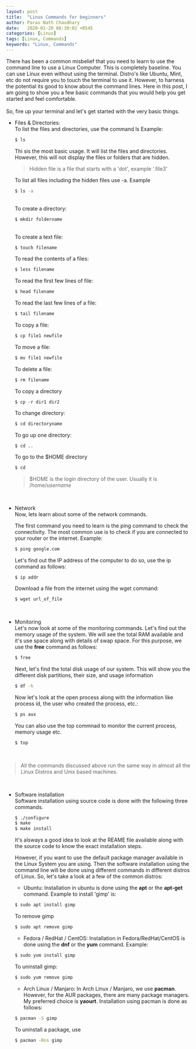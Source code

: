 ```yaml
---
layout: post
title:  "Linux Commands for beginners"
author: Paras Nath Chaudhary
date:   2020-01-20 08:30:02 +0545
categories: [Linux]
tags: [Linux, Commands]
keywords: "Linux, Commands"
---
```

There has been a common misbelief that you need to learn to use the command line to use a Linux Computer. This is completely baseline. You can use Linux even without using the terminal. <!--more-->Distro's like Ubuntu, Mint, etc do not require you to touch the terminal to use it. However, to harness the potential its good to know about the command lines. Here in this post, I am going to show you a few basic commands that you would help you get started and feel comfortable.
&nbsp;  
&nbsp;  
So, fire up your terminal and let's get started with the very basic things.

* Files & Directories:  
    To list the files and directories, use the command ls
    Example:
    ```bash
    $ ls
    ```
    Thi sis the most basic usage. It will list the files and directories. However, this will not display the files or folders that are hidden.
    > Hidden file is a file that starts with a 'dot', example '.file3'  
    
    To list all files including the hidden files use -a. Example
    ```bash
    $ ls -a
    ```
    &nbsp;      
    To create a directory:
    ```bash
    $ mkdir foldername
    ```
    &nbsp;  
    To create a text file:

    ```bash
    $ touch filename
    ```
    To read the contents of a files:
    ```bash
    $ less filename
    ```
    To read the first few lines of file:
    ```bash
    $ head filename
    ```
    To read the last few lines of a file:
    ```bash
    $ tail filename
    ```
    To copy a file:
    ```bash
    $ cp file1 newfile
    ```
    To move a file:
    ```bash
    $ mv file1 newfile
    ```
    To delete a file:
    ```bash
    $ rm filename
    ```
    To copy a directory
    ```
    $ cp -r dir1 dir2
    ```

    To change directory:
    ```bash
    $ cd directoryname
    ```
    To go up one directory:
    ```bash
    $ cd ..
    ```
    To go to the $HOME directory
    ```bash
    $ cd
    ```
    > $HOME is the login directory of the user. Usually it is /home/*username*

&nbsp; 
* Network  
    Now, lets learn about some of the network commands.   

    The first command you need to learn is the ping command to check the connectivity. The most common use is to check if you are connected to your router or the internet. Example:
    ```bash
    $ ping google.com
    ```

    Let's find out the IP address of the computer to do so, use the ip command as follows:
    ```
    $ ip addr
    ```
    Download a file from the internet using the wget command:
    ```bash
    $ wget url_of_file
    ```

&nbsp;  
* Monitoring  
    Let's now look at some of the monitoring commands. 
    Let's find out the memory usage of the system. We will see the total RAM available and it's use space along with details of swap space. For this purpose, we use the **free** command as follows:
    ```bash
    $ free
    ```
    Next, let's find the total disk usage of our system. This will show you the different disk partitions, their size, and usage information
    ```bash
    $ df -h
    ```
    Now let's look at the open process along with the information like process id, the user who created the process, etc.:
    ```bash
    $ ps aux
    ```
    You can also use the top commnad to monitor the current process, memory usage etc.
    ```bash
    $ top
    ```
&nbsp;  
>  All the commands discussed above run the same way in almost all the Linux Distros and Unix based machines.   

&nbsp;  
* Software installation    
    Software installation using source code is done with the following three commands.
    ```bash
    $ ./configure
    $ make
    $ make install
    ```
    It's alsways a good idea to look at the REAME file available along with the source code to know the exact installation steps.

    However, if you want to use the default package manager available in the Linux System you are using. Then the software installation using the command line will be done using different commands in different distros of Linux. So, let's take a look at a few of the common distros:
    * Ubuntu:
    Installation in ubuntu is done using the **apt** or the **apt-get** command. Example to install 'gimp' is:
    ```bash
    $ sudo apt install gimp
    ```
    To remove gimp
    ```bash
    $ sudo apt remove gimp
    ```
    * Fedora / RedHat / CentOS:
    Installation in Fedora/RedHat/CentOS is done using the **dnf** or the **yum** command. Example:
    ```bash
    $ sudo yum install gimp
    ```
    To uninstall gimp:
    ```bash
    $ sudo yum remove gimp
    ```
    * Arch Linux / Manjaro:
    In Arch Linux / Manjaro, we use **pacman**. However, for the AUR packages, there are many package managers. My preferred choice is **yaourt**. Installation using pacman is done as follows:
    ```bash
    $ pacman -S gimp
    ```
    To uninstall a package, use
    ```bash
    $ pacman -Rns gimp
    ```